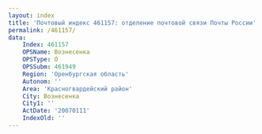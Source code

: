 ```yaml
---
layout: index
title: 'Почтовый индекс 461157: отделение почтовой связи Почты России'
permalink: /461157/
data:
    Index: 461157
    OPSName: Вознесенка
    OPSType: О
    OPSSubm: 461949
    Region: 'Оренбургская область'
    Autonom: ''
    Area: 'Красногвардейский район'
    City: Вознесенка
    City1: ''
    ActDate: '20070111'
    IndexOld: ''
---
```

